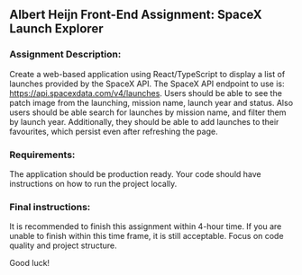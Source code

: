 ## Albert Heijn Front-End Assignment: SpaceX Launch Explorer

### Assignment Description:

Create a web-based application using React/TypeScript to display a list of launches provided by the SpaceX API. The SpaceX API endpoint to use is: https://api.spacexdata.com/v4/launches. Users should be able to see the patch image from the launching, mission name, launch year and status. Also users should be able search for launches by mission name, and filter them by launch year. Additionally, they should be able to add launches to their favourites, which persist even after refreshing the page.

### Requirements:

The application should be production ready.
Your code should have instructions on how to run the project locally.

### Final instructions:

It is recommended to finish this assignment within 4-hour time. If you are unable to finish within this time frame, it is still acceptable. Focus on code quality and project structure.

Good luck!
